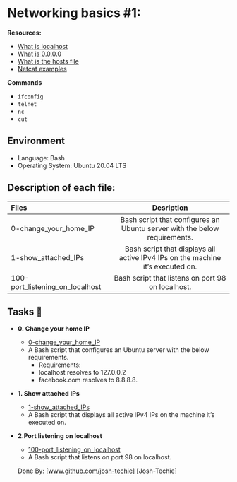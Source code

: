 # Networking basics #1:

**Resources:**

* [What is localhost](https://en.wikipedia.org/wiki/Localhost)
* [What is 0.0.0.0](https://en.wikipedia.org/wiki/0.0.0.0)
* [What is the hosts file](https://www.makeuseof.com/tag/modify-manage-hosts-file-linux/)
* [Netcat examples](https://www.thegeekstuff.com/2012/04/nc-command-examples/)

**Commands**

* ``ifconfig``
* ``telnet``
* ``nc``
* ``cut``

## Environment
 
* Language: Bash
* Operating System: Ubuntu 20.04 LTS

## Description of each file:

| Files          |Desription
|:----------------|:-------------------------------:|
|0-change_your_home_IP |Bash script that configures an Ubuntu server with the below requirements.
|1-show_attached_IPs |Bash script that displays all active IPv4 IPs on the machine it’s executed on.
|100-port_listening_on_localhost |Bash script that listens on port 98 on localhost.

## Tasks :page_with_curl:

* **0. Change your home IP**
  * [0-change_your_home_IP](0-change_your_home_IP)
  * A Bash script that configures an Ubuntu server with the below requirements.
    - Requirements:
    - localhost resolves to 127.0.0.2
    - facebook.com resolves to 8.8.8.8.

* **1. Show attached IPs**
  * [1-show_attached_IPs](1-show_attached_IPs)
  * A Bash script that displays all active IPv4 IPs on the machine it’s executed on.

* **2.Port listening on localhost**
  * [100-port_listening_on_localhost](100-port_listening_on_localhost)
  * A Bash script that listens on port 98 on localhost.

  Done By: [www.github.com/josh-techie] [Josh-Techie]
